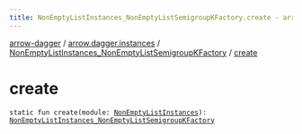 ```yaml
---
title: NonEmptyListInstances_NonEmptyListSemigroupKFactory.create - arrow-dagger
---
```


[arrow-dagger](../../index.html) / [arrow.dagger.instances](../index.html) / [NonEmptyListInstances_NonEmptyListSemigroupKFactory](index.html) / [create](./create.html)

# create

`static fun create(module: `[`NonEmptyListInstances`](../-non-empty-list-instances/index.html)`): `[`NonEmptyListInstances_NonEmptyListSemigroupKFactory`](index.html)